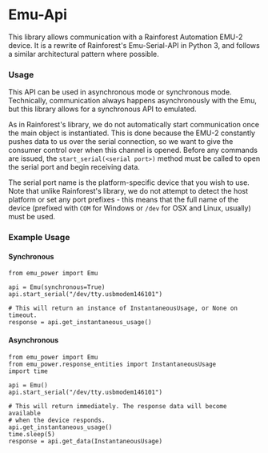 # Emu-Api

This library allows communication with a Rainforest Automation EMU-2 device.
It is a rewrite of Rainforest's Emu-Serial-API in Python 3, and follows a similar architectural pattern where possible.

### Usage
This API can be used in asynchronous mode or synchronous mode. Technically, communication always happens asynchronously
with the Emu, but this library allows for a synchronous API to emulated.

As in Rainforest's library, we do not automatically start communication once the main object is instantiated. This
is done because the EMU-2 constantly pushes data to us over the serial connection, so we want to give the consumer
control over when this channel is opened. Before any commands are issued, the `start_serial(<serial port>)` method
must be called to open the serial port and begin receiving data.

The serial port name is the platform-specific device that
you wish to use. Note that unlike Rainforest's library, we do not attempt to detect the host platform or set
any port prefixes - this means that the full name of the device (prefixed with `COM` for Windows or `/dev` for OSX
and Linux, usually) must be used.

### Example Usage
#### Synchronous
```
from emu_power import Emu

api = Emu(synchronous=True)
api.start_serial("/dev/tty.usbmodem146101")

# This will return an instance of InstantaneousUsage, or None on timeout.
response = api.get_instantaneous_usage()
```

#### Asynchronous
```
from emu_power import Emu
from emu_power.response_entities import InstantaneousUsage
import time

api = Emu()
api.start_serial("/dev/tty.usbmodem146101")

# This will return immediately. The response data will become available
# when the device responds.
api.get_instantaneous_usage()
time.sleep(5)
response = api.get_data(InstantaneousUsage)
```